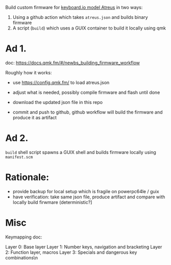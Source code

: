 Build custom firmware for [keyboard.io model Atreus](https://shop.keyboard.io/collections/keyboardio-atreus) in two ways:

1. Using a github action which takes `atreus.json` and builds binary firmware
2. A script (`build`) which uses a GUIX container to build it locally using qmk


Ad 1.
=====
doc: https://docs.qmk.fm/#/newbs_building_firmware_workflow

Roughly how it works:

- use https://config.qmk.fm/ to load atreus.json

- adjust what is needed, possibly compile firmware and flash until done

- download the updated json file in this repo

- commit and push to github, github workflow will build the firmware and produce it as artifact


Ad 2.
=====
`build` shell script spawns a GUIX shell and builds firmware locally using `manifest.scm` 

Rationale:
==========
- provide backup for local setup which is fragile on powerpc64le / guix
- have verification: take same json file, produce artifact and compare with locally build firwmare (deterministic?]

Misc
====
Keymapping doc:

Layer 0: Base layer
Layer 1: Number keys, navigation and bracketing
Layer 2: Function layer, macros
Layer 3: Specials and dangerous key combinations\n
